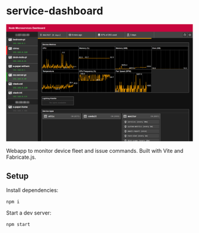 # service-dashboard

![](assets/screenshot.png)

Webapp to monitor device fleet and issue commands. Built with Vite and
Fabricate.js.

## Setup

Install dependencies:

```
npm i
```

Start a dev server:

```
npm start
```
